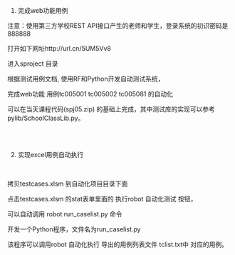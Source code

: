 1.	完成web功能用例

注意：使用第三方学校REST API接口产生的老师和学生，登录系统的初识密码是888888


打开如下网址http://url.cn/5UM5Vv8

进入sproject 目录

根据测试用例文档, 使用RF和Python开发自动测试系统，

完成web功能 用例tc005001 tc005002 tc005081 的自动化 

可以在当天课程代码(spj05.zip) 的基础上完成，其中测试库的实现可以参考pylib/SchoolClassLib.py。

<br><br>


2. 实现excel用例自动执行
<br>

拷贝testcases.xlsm 到自动化项目目录下面

点击testcases.xlsm 的stat表单里面的 执行robot 自动化测试 按钮，

可以自动调用 robot run_caselist.py 命令


开发一个Python程序，文件名为run_caselist.py

该程序可以调用robot 自动化执行 导出的用例列表文件 tclist.txt中 对应的用例。


